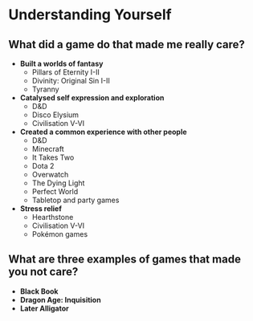# Understanding Yourself
## What did a game do that made me really care?
- **Built a worlds of fantasy**
	- Pillars of Eternity I-II
	- Divinity: Original Sin I-II
	- Tyranny
- **Catalysed self expression and exploration**
	- D&D
	- Disco Elysium 
	- Civilisation V-VI
- **Created a common experience with other people**
	- D&D
	- Minecraft
	- It Takes Two
	- Dota 2
	- Overwatch
	- The Dying Light
	- Perfect World
	- Tabletop and party games
- **Stress relief**
	- Hearthstone
	- Civilisation V-VI
	- Pokémon games

## What are three examples of games that made you not care?
- **Black Book**
- **Dragon Age: Inquisition**
- **Later Alligator**